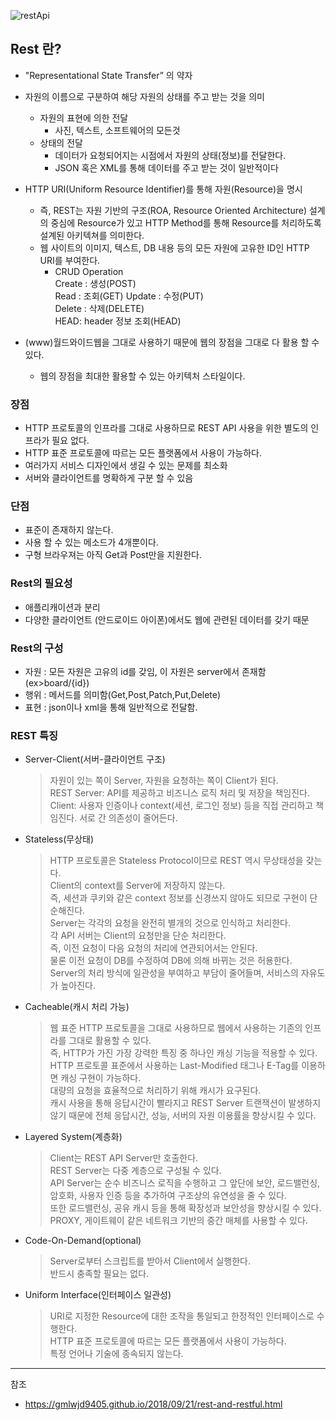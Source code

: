 ![restApi](https://gmlwjd9405.github.io/images/network/rest.png)

Rest 란?
---

- "Representational State Transfer” 의 약자
- 자원의 이름으로 구분하여 해당 자원의 상태를 주고 받는 것을 의미
  - 자원의 표현에 의한 전달
    - 사진, 텍스트, 소프트웨어의 모든것
  - 상태의 전달 
    - 데이터가 요청되어지는 시점에서 자원의 상태(정보)를 전달한다.
    - JSON 혹은 XML를 통해 데이터를 주고 받는 것이 일반적이다
- HTTP URI(Uniform Resource Identifier)를 통해 자원(Resource)을 명시

  - 즉, REST는 자원 기반의 구조(ROA, Resource Oriented Architecture) 설계의 중심에 Resource가 있고 HTTP Method를 통해 Resource를 처리하도록 설계된 아키텍쳐를 의미한다.
  - 웹 사이트의 이미지, 텍스트, DB 내용 등의 모든 자원에 고유한 ID인 HTTP URI를 부여한다.
    - CRUD Operation   
    Create : 생성(POST)  
    Read : 조회(GET)
    Update : 수정(PUT)  
    Delete : 삭제(DELETE)  
    HEAD: header 정보 조회(HEAD)

- (www)월드와이드웹을 그대로 사용하기 때문에 웹의 장점을 그대로 다 활용 할 수 있다.
  - 웹의 장점을 최대한 활용할 수 있는 아키텍처 스타일이다.

### 장점

- HTTP 프로토콜의 인프라를 그대로 사용하므로 REST API 사용을 위한 별도의 인프라가 필요 없다.
- HTTP 표준 프로토콜에 따르는 모든 플랫폼에서 사용이 가능하다.
- 여러가지 서비스 디자인에서 생길 수 있는 문제를 최소화
- 서버와 클라이언트를 명확하게 구분 할 수 있음

### 단점
- 표준이 존재하지 않는다.
- 사용 할 수 있는 메소드가 4개뿐이다.
- 구형 브라우져는 아직 Get과 Post만을 지원한다.

### Rest의 필요성
- 애플리캐이션과 분리
- 다양한 클라이언트 (안드로이드 아이폰)에서도 웹에 관련된 데이터를 갖기 때문

### Rest의 구성
- 자원 : 모든 자원은 고유의 id를 갖임, 이 자원은 server에서 존재함(ex>board/{id})
- 행위 : 메서드를 의미함(Get,Post,Patch,Put,Delete)
- 표현 : json이나 xml을 통해 일반적으로 전달함.

### REST 특징
- Server-Client(서버-클라이언트 구조)
  >자원이 있는 쪽이 Server, 자원을 요청하는 쪽이 Client가 된다.   
 REST Server: API를 제공하고 비즈니스 로직 처리 및 저장을 책임진다.  
 Client: 사용자 인증이나 context(세션, 로그인 정보) 등을 직접 관리하고 책임진다. 
 서로 간 의존성이 줄어든다.


- Stateless(무상태)    
  >HTTP 프로토콜은 Stateless Protocol이므로 REST 역시 무상태성을 갖는다.  
  Client의 context를 Server에 저장하지 않는다.  
  즉, 세션과 쿠키와 같은 context 정보를 신경쓰지 않아도 되므로 구현이 단순해진다.  
  Server는 각각의 요청을 완전히 별개의 것으로 인식하고 처리한다.  
  각 API 서버는 Client의 요청만을 단순 처리한다.  
  즉, 이전 요청이 다음 요청의 처리에 연관되어서는 안된다.  
  물론 이전 요청이 DB를 수정하여 DB에 의해 바뀌는 것은 허용한다.  
  Server의 처리 방식에 일관성을 부여하고 부담이 줄어들며, 서비스의 자유도가 높아진다.


- Cacheable(캐시 처리 가능)  
  >웹 표준 HTTP 프로토콜을 그대로 사용하므로 웹에서 사용하는 기존의 인프라를 그대로 활용할 수 있다.  
  즉, HTTP가 가진 가장 강력한 특징 중 하나인 캐싱 기능을 적용할 수 있다.  
  HTTP 프로토콜 표준에서 사용하는 Last-Modified 태그나 E-Tag를 이용하면 캐싱 구현이 가능하다.   
  대량의 요청을 효율적으로 처리하기 위해 캐시가 요구된다.   
  캐시 사용을 통해 응답시간이 빨라지고 REST Server 트랜잭션이 발생하지 않기 때문에 전체 응답시간, 성능, 서버의 자원 이용률을 향상시킬 수 있다.
  

- Layered System(계층화)   
  >Client는 REST API Server만 호출한다.  
  REST Server는 다중 계층으로 구성될 수 있다.  
  API Server는 순수 비즈니스 로직을 수행하고 그 앞단에 보안, 로드밸런싱, 암호화, 사용자 인증 등을 추가하여 구조상의 유연성을 줄 수 있다.  
  또한 로드밸런싱, 공유 캐시 등을 통해 확장성과 보안성을 향상시킬 수 있다.  
  PROXY, 게이트웨이 같은 네트워크 기반의 중간 매체를 사용할 수 있다.


- Code-On-Demand(optional)   
  >Server로부터 스크립트를 받아서 Client에서 실행한다.  
  반드시 충족할 필요는 없다.


- Uniform Interface(인터페이스 일관성)   
  >URI로 지정한 Resource에 대한 조작을 통일되고 한정적인 인터페이스로 수행한다.  
  HTTP 표준 프로토콜에 따르는 모든 플랫폼에서 사용이 가능하다.  
  특정 언어나 기술에 종속되지 않는다.

---
참조
- https://gmlwjd9405.github.io/2018/09/21/rest-and-restful.html